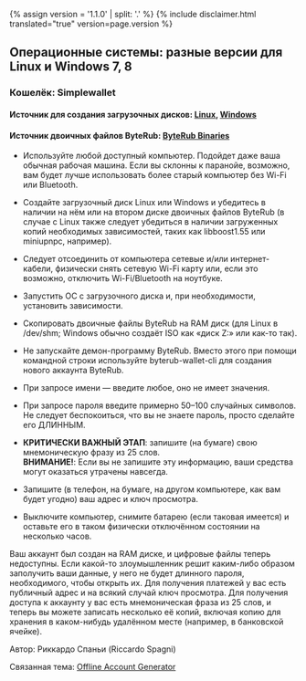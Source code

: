 {% assign version = '1.1.0' | split: '.' %}
{% include disclaimer.html translated="true" version=page.version %}
## Операционные системы: разные версии для Linux и Windows 7, 8

### Кошелёк: Simplewallet

#### Источник для создания загрузочных дисков:  [Linux](http://www.pendrivelinux.com/),       [Windows](https://www.microsoft.com/en-us/download/windows-usb-dvd-download-tool)

#### Источник двоичных файлов ByteRub:  [ByteRub Binaries](https://getbyterub.org/downloads/)

- Используйте любой доступный компьютер. Подойдет даже ваша обычная рабочая машина. Если вы склонны к паранойе, возможно, вам будет лучше использовать более старый компьютер без Wi-Fi или Bluetooth.

- Создайте загрузочный диск Linux или Windows и убедитесь в наличии на нём или на втором диске двоичных файлов ByteRub (в случае с Linux также следует убедиться в наличии загруженных копий необходимых зависимостей, таких как libboost1.55 или miniupnpc, например).

- Следует отсоединить от компьютера сетевые и/или интернет-кабели, физически снять сетевую Wi-Fi карту или, если это возможно, отключить Wi-Fi/Bluetooth на ноутбуке.

- Запустить ОС с загрузочного диска и, при необходимости, установить зависимости.

- Скопировать двоичные файлы ByteRub на RAM диск (для Linux в /dev/shm; Windows обычно создаёт ISO как «диск Z:» или как-то так).

- Не запускайте демон-программу ByteRub. Вместо этого при помощи командной строки используйте byterub-wallet-cli для создания нового аккаунта ByteRub.

- При запросе имени — введите любое, оно не имеет значения.

- При запросе пароля введите примерно 50–100 случайных символов. Не следует беспокоиться, что вы не знаете пароль, просто сделайте его ДЛИННЫМ.

- **КРИТИЧЕСКИ ВАЖНЫЙ ЭТАП**: запишите (на бумаге) свою мнемоническую фразу из 25 слов.  
**ВНИМАНИЕ!**:  Если вы не запишите эту информацию, ваши средства могут оказаться утрачены навсегда.

- Запишите (в телефон, на бумаге, на другом компьютере, как вам будет угодно) ваш адрес и ключ просмотра.

- Выключите компьютер, снимите батарею (если таковая имеется) и оставьте его в таком физически отключённом состоянии на несколько часов.

Ваш аккаунт был создан на RAM диске, и цифровые файлы теперь недоступны. Если какой-то злоумышленник решит каким-либо образом заполучить ваши данные, у него не будет длинного пароля, необходимого, чтобы открыть их. Для получения платежей у вас есть публичный адрес и на всякий случай ключ просмотра. Для получения доступа к аккаунту у вас есть мнемоническая фраза из 25 слов, и теперь вы можете записать несколько её копий, включая копию для хранения в каком-нибудь удалённом месте (например, в банковской ячейке).

Автор: Риккардо Спаньи (Riccardo Spagni)

Связанная тема:  [Offline Account Generator](http://byterubaddress.org/)
